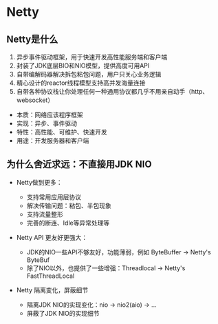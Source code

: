 # Netty

## Netty是什么

1. 异步事件驱动框架，用于快速开发高性能服务端和客户端
2. 封装了JDK底层BIO和NIO模型，提供高度可用API
3. 自带编解码器解决拆包粘包问题，用户只关心业务逻辑
4. 精心设计的reactor线程模型支持高并发海量连接
5. 自带各种协议栈让你处理任何一种通用协议都几乎不用亲自动手（http、websocket）

* 本质：网络应该程序框架
* 实现：异步、事件驱动
* 特性：高性能、可维护、快速开发
* 用途：开发服务器和客户端

## 为什么舍近求远：不直接用JDK NIO

* Netty做到更多：

  * 支持常用应用层协议
  * 解决传输问题：粘包、半包现象
  * 支持流量整形
  * 完善的断连、Idle等异常处理等

* Netty API 更友好更强大：

  * JDK的NIO一些API不够友好，功能薄弱，例如 ByteBuffer -> Netty's ByteBuf
  * 除了NIO以外，也提供了一些增强：Threadlocal -> Netty's FastThreadLocal

* Netty 隔离变化，屏蔽细节

  * 隔离JDK NIO的实现变化：nio -> nio2(aio) -> ...
  * 屏蔽了JDK NIO的实现细节
























